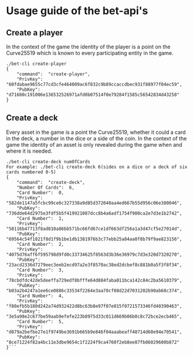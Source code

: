 # Usage guide of the bet-api's
## Create a player
In the context of the game the identity of the player is a point on the Curve25519 which is known to every participating entity in the game.
```
./bet-cli create-player
{
	"command":	"create-player",
	"PrivKey":	"60fdabae9655c77cd3cfe464009ac6f832c9b89ccaccdbec931f88977f04ec59",
	"PubKey":	"d71680c191006e136532526971afd0b07514f0e79284f1585c56542834d43258"
}
```
## Create a deck
Every asset in the game is a point the Curve25519, whether it could a card in the deck, a number in the dice or a side of the coin. In the context of the game the identity
of an asset is only revealed during the game when and where it is needed.
```
./bet-cli create-deck numOfCards
For example: ./bet-cli create-deck 6(sides on a dice or a deck of six cards numbered 0-5)
{
	"command":	"create-deck",
	"Number Of Cards":	6,
	"Card Number":	0,
	"PrivKey":	"582de1147a5fcbc99ce6c327338a9d85d372040aa4ed667b55d956c06e380046",
	"PubKey":	"736dde64d2975e3fdf5b5f419921087dcc8b4a6adf1754f900ca2e7d3e1b2742",
	"Card Number":	1,
	"PrivKey":	"58116b47713f8ad810a86bb571bc66fd67ce1df663df256a1a3d47cf5e27014d",
	"PubKey":	"69564c54f1821f8d1f9b1be1db1381976b3c77ebb25a84aa0f8b79f9ae823156",
	"Card Number":	2,
	"PrivKey":	"4075d76aff6f595798d9fd0c33734625f8563d3b36e36979c7d3e320d7320270",
	"PubKey":	"23acd2336d7279eec3eeb2ecd97a2e3f8570ac38ed2dcbef8c881b0a5f3f8f34",
	"Card Number":	3,
	"PrivKey":	"78cbdfdc42de5deeffa729edf8bfffe64d884faba011bca142c84c2ba5610379",
	"PubKey":	"b03a2b4247a1ee6ce0886c33534f2264e3aa70cf08d22d7031202b90ab68c374",
	"Card Number":	4,
	"PrivKey":	"f80efb5b180d242a74d932422d8bc63b8e97f07e015f0721573346fd40390463",
	"PubKey":	"3e5a98e2c677be59aab9efefe223b8975d33c011d669b06b0c8c72bce2ecb465",
	"Card Number":	5,
	"PrivKey":	"d879a2befbe27e1f9749be3691b665b9e846f04aaabeaff48714d60e94e70541",
	"PubKey":	"8ce71224f82a4bc11e3dbe9654c1f2224f9ca4760f2eb8ee87fb86029600b872"
}```

